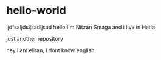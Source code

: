 # hello-world

ljdfsaljdsljsadljsad
hello I'm Nitzan Smaga and i live in Haifa

just another repository

hey i am eliran, i dont know english.

